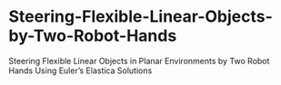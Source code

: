 # Steering-Flexible-Linear-Objects-by-Two-Robot-Hands
Steering Flexible Linear Objects in Planar Environments by Two Robot Hands Using Euler’s Elastica Solutions
